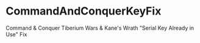 # CommandAndConquerKeyFix
Command &amp; Conquer Tiberium Wars &amp; Kane's Wrath "Serial Key Already in Use" Fix
